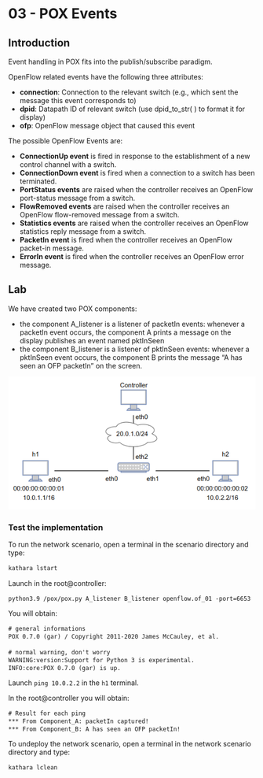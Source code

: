 # 03 - POX Events

## Introduction
Event handling in POX fits into the publish/subscribe paradigm. 

OpenFlow related events have the following three attributes:
* **connection**: Connection to the relevant switch (e.g., which sent the message this event corresponds to)
* **dpid**: Datapath ID of relevant switch (use dpid_to_str( ) to format it for display)
* **ofp**: OpenFlow message object that caused this event

The possible OpenFlow Events are:
* **ConnectionUp event** is fired in response to the establishment of a new control channel with a switch.
* **ConnectionDown event** is fired when a connection to a switch has been
terminated.
* **PortStatus events** are raised when the controller receives an OpenFlow port-status message from a switch.
* **FlowRemoved events** are raised when the controller receives an OpenFlow flow-removed message from a switch.
* **Statistics events** are raised when the controller receives an OpenFlow statistics reply message from a switch.
* **PacketIn event** is fired when the controller receives an OpenFlow packet-in message.
* **ErrorIn event** is fired when the controller receives an OpenFlow error message.


## Lab

We have created two POX components:
* the component A_listener is a listener of packetIn events: whenever a packetIn event occurs, the component A prints a message on the display publishes an event named pktInSeen
* the component B_listener is a listener of pktInSeen events: whenever a pktInSeen event occurs, the component B prints the message “A has seen an OFP packetIn” on the screen.

![Network Scenario](../images/image1.png)

### Test the implementation

To run the network scenario, open a terminal in the scenario directory and type:
```bash
kathara lstart 
```

Launch in the root@controller:
```
python3.9 /pox/pox.py A_listener B_listener openflow.of_01 -port=6653
```

You will obtain: 
```
# general informations
POX 0.7.0 (gar) / Copyright 2011-2020 James McCauley, et al.

# normal warning, don't worry
WARNING:version:Support for Python 3 is experimental.
INFO:core:POX 0.7.0 (gar) is up.
```

Launch ```ping 10.0.2.2``` in the `h1` terminal.

In the root@controller you will obtain: 
```
# Result for each ping
*** From Component_A: packetIn captured!
*** From Component_B: A has seen an OFP packetIn!
```

To undeploy the network scenario, open a terminal in the network scenario directory and type:
```bash
kathara lclean
```